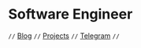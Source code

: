 # Software Engineer

`//` [Blog](https://italankin.me) `//` [Projects](https://italankin.me/projects/) `//` [Telegram](https://t.me/italankin) `//`

